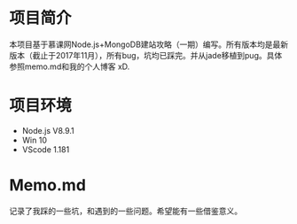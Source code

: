 # 项目简介
本项目基于慕课网Node.js+MongoDB建站攻略（一期）编写。所有版本均是最新版本（截止于2017年11月），所有bug，坑均已踩完。并从jade移植到pug。具体参照memo.md和我的个人博客 xD.
# 项目环境
- Node.js V8.9.1
- Win 10
- VScode 1.181
# Memo.md
记录了我踩的一些坑，和遇到的一些问题。希望能有一些借鉴意义。
